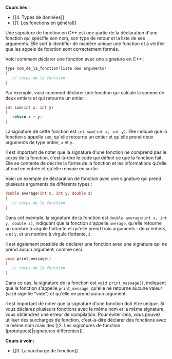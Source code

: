 **Cours liés :**
- [[4. Types de données]]
- [[1. Les fonctions en général]]

Une signature de fonction en C++ est une partie de la déclaration d'une fonction qui spécifie son nom, son type de retour et la liste de ses arguments. Elle sert à identifier de manière unique une fonction et à vérifier que les appels de fonction sont correctement formés.

Voici comment déclarer une fonction avec une signature en C++ :

```cpp
type nom_de_la_fonction(liste des arguments)
{
   // corps de la fonction
}
```

Par exemple, voici comment déclarer une fonction qui calcule la somme de deux entiers et qui retourne un entier :

```cpp
int sum(int x, int y)
{
   return x + y;
}
```

La signature de cette fonction est `int sum(int x, int y)`. Elle indique que la fonction s'appelle `sum`, qu'elle retourne un entier et qu'elle prend deux arguments de type entier, `x` et `y`.

Il est important de noter que la signature d'une fonction ne comprend pas le corps de la fonction, c'est-à-dire le code qui définit ce que la fonction fait. Elle se contente de décrire la forme de la fonction et les informations qu'elle attend en entrée et qu'elle renvoie en sortie.

Voici un exemple de déclaration de fonction avec une signature qui prend plusieurs arguments de différents types :

```cpp
double average(int x, int y, double z)
{
   // corps de la fonction
}
```

Dans cet exemple, la signature de la fonction est `double average(int x, int y, double z)`, indiquant que la fonction s'appelle `average`, qu'elle retourne un nombre à virgule flottante et qu'elle prend trois arguments : deux entiers, `x` et `y`, et un nombre à virgule flottante, `z`.

Il est également possible de déclarer une fonction avec une signature qui ne prend aucun argument, comme ceci :

```cpp
void print_message()
{
   // corps de la fonction
}
```

Dans ce cas, la signature de la fonction est `void print_message()`, indiquant que la fonction s'appelle `print_message`, qu'elle ne retourne aucune valeur (`void` signifie "vide") et qu'elle ne prend aucun argument.

Il est important de noter que la signature d'une fonction doit être unique. Si vous déclarez plusieurs fonctions avec le même nom et la même signature, vous obtiendrez une erreur de compilation. Pour éviter cela, vous pouvez utiliser des surcharges de fonction, c'est-à-dire déclarer des fonctions avec le même nom mais des [[2. Les signatures de fonction (prototypes)|signatures différentes]].

**Cours à voir :**
- [[3. La surcharge de fonction]]